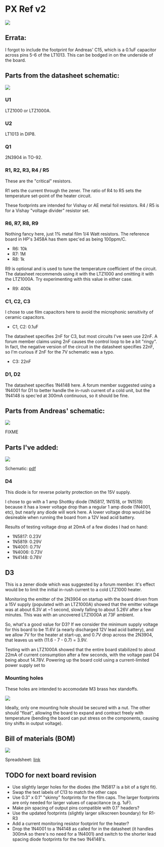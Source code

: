# PX Ref v2

![](top.png)

## Errata:

I forgot to include the footprint for Andreas' C15, which is a 0.1uF capacitor across pins 5-6 of the LT1013.  This can be bodged in on the underside of the board.

## Parts from the datasheet schematic:

![](../../../media/ltz1000-7v-schematic.png)

### U1

LTZ1000 or LTZ1000A.

### U2

LT1013 in DIP8.

### Q1

2N3904 in TO-92.

### R1, R2, R3, R4 / R5

These are the "critical" resistors.

R1 sets the current through the zener.
The ratio of R4 to R5 sets the temperature set-point of the heater circuit.

These footprints are intended for Vishay or AE metal foil resistors.  R4 / R5 is for a Vishay "voltage divider" resistor set.

### R6, R7, R8, R9

Nothing fancy here, just 1% metal film 1/4 Watt resistors.  The reference board in HP's 3458A has them spec'ed as being 100ppm/C.

- R6: 10k
- R7: 1M
- R8: 1k

R9 is optional and is used to tune the temperature coefficient of the circuit.  The datasheet recommends using it with the LTZ1000 and omitting it with the LTZ1000A.  Try experimenting with this value in either case.

- R9: 400k

### C1, C2, C3

I chose to use film capacitors here to avoid the microphonic sensitivity of ceramic capacitors.

- C1, C2: 0.1uF

The datasheet specifies 2nF for C3, but most circuits I've seen use 22nF.  A forum member claims using 2nF causes the control loop to be a bit "ringy".  In fact, the negative version of the circuit in the datasheet specifies 22nF, so I'm curious if 2nF for the 7V schematic was a typo.

- C3: 22nF

### D1, D2

The datasheet specifies 1N4148 here.  A forum member suggested using a 1N4001 for D1 to better handle the in-rush current of a cold unit, but the 1N4148 is spec'ed at 300mA continuous, so it should be fine.

## Parts from Andreas' schematic:

![](../../../media/LTZ1KA_1b.PNG)

FIXME

## Parts I've added:

![](basic-ltz1000.png)

Schematic: [pdf](basic-ltz1000.pdf)

### D4

This diode is for reverse polarity protection on the 15V supply.

I chose to go with a 1 amp Shottky diode (1N5817, 1N1518, or 1N1519)
because it has a lower voltage drop than a regular 1 amp diode (1N4001, etc),
but nearly any diode will work here.
A lower voltage drop would be desireable when running the board from a 12V lead acid battery.

Results of testing voltage drop at 20mA of a few diodes I had on hand:
- 1N5817: 0.23V
- 1N5819: 0.29V
- 1N4001: 0.71V
- 1N4006: 0.73V
- 1N4148: 0.78V

## D3

This is a zener diode which was suggested by a forum member.  It's effect would be to limit the initial in-rush current to a cold LTZ1000 heater.

Monitoring the emitter of the 2N3904 on startup with the board driven from a 15V supply (populated with an LTZ1000A) showed that the emitter voltage was at about 6.3V at ~1 second, slowly falling to about 5.26V after a few minutes.  This was with an uncovered LTZ1000A at 73F ambient.

So, what's a good value for D3?  If we consider the minimum supply voltage for this board to be 11.6V (a nearly discharged 12V lead acid battery), and we allow 7V for the heater at start-up, and 0.7V drop across the 2N3904, that leaves us with (11.6 - 7 - 0.7) = 3.9V.

Testing with an LTZ1000A showed that the entire board stabilized to about 22mA of current consumption after a few seconds, with the voltage past D4 being about 14.78V.  Powering up the board cold using a current-limited power supply set to 

### Mounting holes

These holes are intended to accomodate M3 brass hex standoffs.

![](../../../media/standoff.jpg)

Ideally, only one mounting hole should be secured with a nut.
The other should "float", allowing the board to expand and contract freely with temperature
(bending the baord can put stress on the components, causing tiny shifts in output voltage).

## Bill of materials (BOM)

![](BOM.png)

Spreadsheet: [link](https://docs.google.com/spreadsheets/d/1iXBirF7wwRB60OcZYET5RVX0cuXblMtFNKk5hwqcZ_Y/edit?usp=sharing)

## TODO for next board revision

- Use slightly larger holes for the diodes (the 1N5817 is a bit of a tight fit).
- Swap the text labels of C13 to match the other caps
- Use 0.3" x 0.1" "skinny" footprints for the film caps.  The larger footprints are only needed for larger values of capacitance (e.g. 1uF).
- Make pin spacing of output pins compatible with 0.1" headers?
- Use the updated footprints (slightly larger silkscreen boundary) for R1-R3
- Add a current monitoring resistor footprint for the heater?
- Drop the 1N4001 to a 1N4148 as called for in the datasheet (it handles 300mA so there's no need for a 1N4001) and switch to the shorter lead spacing diode footprints for the two 1N4148's.

